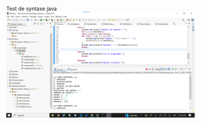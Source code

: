 Test de syntaxe java
![image alt](https://github.com/laouysalma/Tp1Java/blob/main/image.png?raw=true)
